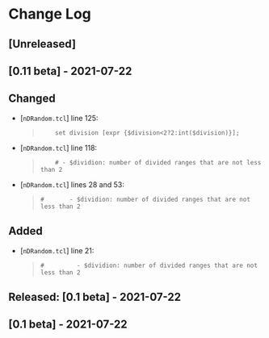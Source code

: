 # Change Log 
## [Unreleased]

## [0.11 beta] - 2021-07-22
## Changed
- [`nDRandom.tcl`] line 125:  
  >` 	set division [expr {$division<2?2:int($division)}];`
- [`nDRandom.tcl`] line 118:  
  >` 	# - $dividion: number of divided ranges that are not less than 2`
- [`nDRandom.tcl`] lines 28 and 53:  
  >`#   	- $dividion: number of divided ranges that are not less than 2`

## Added
- [`nDRandom.tcl`] line 21:  
  >`#   	  - $dividion: number of divided ranges that are not less than 2`

## Released: [0.1 beta] - 2021-07-22
## [0.1 beta] - 2021-07-22
